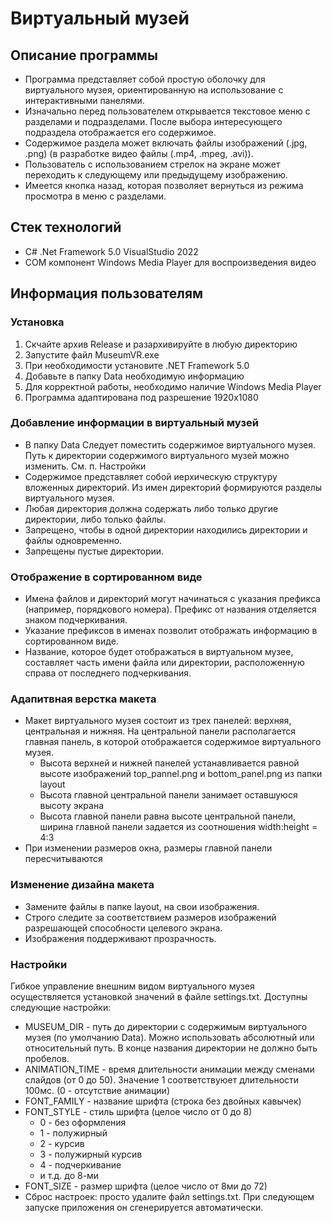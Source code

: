 # Виртуальный музей

## Описание программы
* Программа представляет собой простую оболочку для виртуального музея, ориентированную на использование с интерактивными панелями.
* Изначально перед пользователем открывается текстовое меню с разделами и подразделами. После выбора интересующего подраздела отображается его содержимое.
* Содержимое раздела может включать файлы изображений (.jpg, .png) (в разработке видео файлы (.mp4, .mpeg, .avi)).
* Пользователь с использованием стрелок на экране может переходить к следующему или предыдущему изображению.
* Имеется кнопка назад, которая позволяет вернуться из режима просмотра в меню с разделами.

## Стек технологий
* C# .Net Framework 5.0 VisualStudio 2022
* COM компонент Windows Media Player для воспроизведения видео

## Информация пользователям

### Установка 
1. Скчайте архив Release и разархивируйте в любую директорию
2. Запустите файл MuseumVR.exe
3. При необходимости установите .NET Framework 5.0
4. Добавьте в папку Data необходимую информацию
5. Для корректной работы, необходимо наличие Windows Media Player
6. Программа адаптирована под разрешение 1920х1080

### Добавление информации в виртуальный музей
* В папку Data Следует поместить содержимое виртуального музея. Путь к директории содержимого виртуального музей можно изменить. См. п. Настройки
* Содержимое представляет собой иерхическую структуру вложенных директорий. Из имен директорий формируются разделы виртуального музея.
* Любая директория должна содержать либо только другие директории, либо только файлы. 
* Запрещено, чтобы в одной директории находились директории и файлы одновременно.
* Запрещены пустые директории.

### Отображение в сортированном виде
* Имена файлов и директорий могут начинаться с указания префикса (например, порядкового номера). Префикс от названия отделяется знаком подчеркивания.
* Указание префиксов в именах позволит отображать информацию в сортированном виде.
* Название, которое будет отображаться в виртуальном музее, составляет часть имени файла или директории, расположенную справа от последнего подчеркивания.

### Адапитвная верстка макета
* Макет виртуального музея состоит из трех панелей: верхняя, центральная и нижняя. На центральной панели располагается главная панель, в которой отображается содержимое виртуального музея.
  + Высота верхней и нижней панелей устанавливается равной высоте изображений top_pannel.png и bottom_panel.png из папки layout
  + Высота главной центральной панели занимает оставшуюся высоту экрана
  + Высота главной панели равна высоте центральной панели, ширина главной панели задается из соотношения width:height = 4:3
* При изменении размеров окна, размеры главной панели пересчитываются

### Изменение дизайна макета
* Замените файлы в папке layout, на свои изображения.
* Строго следите за соответствием размеров изображений разрешающей способности целевого экрана.
* Изображения поддерживают прозрачность.

### Настройки
Гибкое управление внешним видом виртуального музея осуществляется установкой значений в файле settings.txt. Доступны следующие настройки:
* MUSEUM_DIR - путь до директории с содержимым виртуального музея (по умолчанию Data). Можно использовать абсолютный или относительный путь. В конце названия директории не должно быть пробелов.
* ANIMATION_TIME - время длительности анимации между сменами слайдов (от 0 до 50). Значение 1 соответствуюет длительности 100мс. (0 - отсутствие анимации) 
* FONT_FAMILY - название шрифта (строка без двойных кавычек)
* FONT_STYLE - стиль шрифта (целое число от 0 до 8)
  + 0 - без оформления
  + 1 - полужирный
  + 2 - курсив
  + 3 - полужирный курсив
  + 4 - подчеркивание
  + и т.д. до 8-ми
* FONT_SIZE - размер шрифта (целое число от 8ми до 72)
* Сброс настроек: просто удалите файл settings.txt. При следующем запуске приложения он сгенерируется автоматически.

